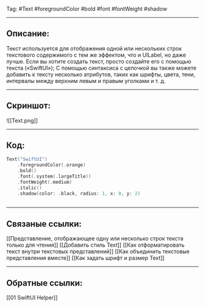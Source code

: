 Tag: #Text #foregroundColor #bold #font #fontWeight #shadow

---
## Описание:
Текст используется для отображения одной или нескольких строк текстового содержимого с тем же эффектом, что и UILabel, но даже лучше. Если вы хотите создать текст, просто создайте его с помощью текста («SwiftUI»); С помощью синтаксиса с цепочкой вы также можете добавить к тексту несколько атрибутов, таких как шрифты, цвета, тени, интервалы между верхним левым и правым уголками и т. д.

---
## Скриншот:
![[Text.png]]

---
## Код:

``` swift
Text("SwiftUI")
    .foregroundColor(.orange)
    .bold()
    .font(.system(.largeTitle))
    .fontWeight(.medium)
    .italic()
    .shadow(color: .black, radius: 1, x: 0, y: 2)
	
```

---
## Связаные ссылки:
[[Представление, отображающее одну или несколько строк текста только для чтения]]
[[Добавить стиль Text]]
[[Как отформатировать текст внутри текстовых представлений]]
[[Как объединить текстовые представления вместе]]
[[Как задать шрифт и размер Text]]


---
## Обратные ссылки:
[[01 SwiftUI Helper]]

